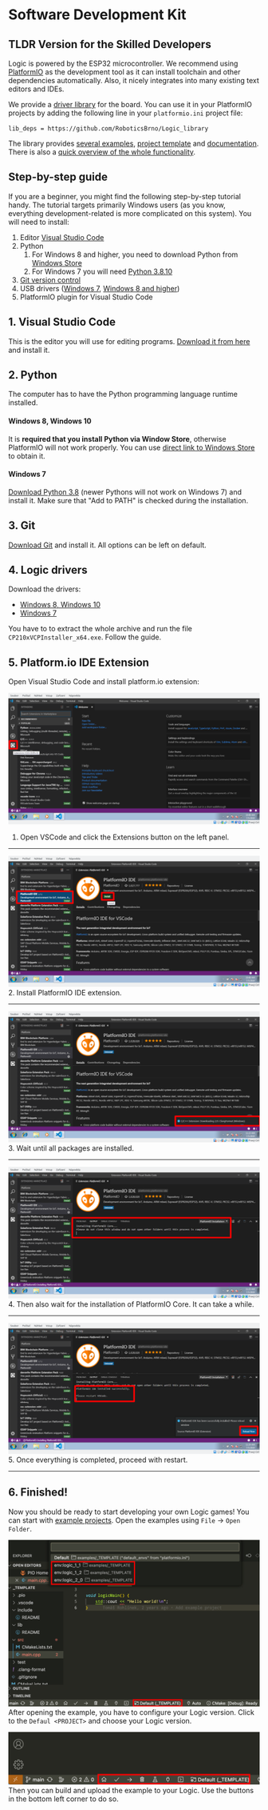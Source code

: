 # Software Development Kit

## TLDR Version for the Skilled Developers

Logic is powered by the ESP32 microcontroller. We recommend using
[PlatformIO](https://platformio.org/) as the development tool as it can install
toolchain and other dependencies automatically. Also, it nicely integrates into
many existing text editors and IDEs.

We provide a [driver library](https://github.com/RoboticsBrno/Logic_library) for
the board. You can use it in your PlatformIO projects by adding the following line in your `platformio.ini` project file:

```
lib_deps = https://github.com/RoboticsBrno/Logic_library
```

The library provides [several
examples](https://github.com/RoboticsBrno/Logic_library/tree/main/examples),
[project
template](https://github.com/RoboticsBrno/Logic_library/tree/main/examples/_TEMPLATE)
and [documentation](https://roboticsbrno.github.io/Logic_library/). There is also a [quick overview of the whole functionality](code/utils.md).

## Step-by-step guide

If you are a beginner, you might find the following step-by-step tutorial handy.
The tutorial targets primarily Windows users (as you know, everything
development-related is more complicated on this system). You will need to install:

1. Editor [Visual Studio Code](https://code.visualstudio.com/Download)
1. Python
    1. For Windows 8 and higher, you need to download Python from [Windows Store](https://www.microsoft.com/en-us/p/python-39/9p7qfqmjrfp7)
    1. For Windows 7 you will need [Python 3.8.10](https://www.python.org/ftp/python/3.8.10/python-3.8.10-amd64.exe)
2. [Git version control](https://git-scm.com/download/win)
3. USB drivers ([Windows 7](https://www.silabs.com/documents/public/software/CP210x_Windows_Drivers.zip), [Windows 8 and higher](https://www.silabs.com/documents/public/software/CP210x_Universal_Windows_Driver.zip))
4. PlatformIO plugin for Visual Studio Code


## 1. Visual Studio Code
This is the editor you will use for editing programs. [Download it from here
](https://code.visualstudio.com/Download) and install it.

## 2. Python

The computer has to have the Python programming language runtime installed.

#### Windows 8, Windows 10

It is **required that you install Python via Window Store**, otherwise
PlatformIO will not work properly. You can use [direct link to Windows
Store](https://www.microsoft.com/en-us/p/python-39/9p7qfqmjrfp7) to obtain it.

#### Windows 7

[Download Python
3.8](https://www.python.org/ftp/python/3.8.10/python-3.8.10-amd64.exe) (newer
Pythons will not work on Windows 7) and install it. Make sure that "Add to PATH" is
checked during the installation.

## 3. Git

[Download Git](https://git-scm.com/download/win) and install it. All options can
be left on default.


## 4. Logic drivers

Download the drivers:

* [Windows 8, Windows 10](https://www.silabs.com/documents/public/software/CP210x_Universal_Windows_Driver.zip)
* [Windows 7](https://www.silabs.com/documents/public/software/CP210x_Windows_Drivers.zip)

You have to to extract the whole archive and run the file `CP210xVCPInstaller_x64.exe`. Follow the guide.

## 5. Platform.io IDE Extension
Open Visual Studio Code and install platform.io extension:

![VSCode extension](assets/code_01.png)<br>
1. Open VSCode and click the Extensions button on the left panel.
<hr>

![VSCode extension](assets/code_02.png)<br>
2. Install PlatformIO IDE extension.
<hr>

![VSCode extension](assets/code_03.png)<br>
3. Wait until all packages are installed.
<hr>

![VSCode extension](assets/code_04.png)<br>
4. Then also wait for the installation of PlatformIO Core. It can take a while.
<hr>

![VSCode extension](assets/code_05.png)<br>
5. Once everything is completed, proceed with restart.
<hr>

## 6. Finished!

Now you should be ready to start developing your own Logic games! You can start
with [example
projects](https://github.com/RoboticsBrno/Logic_library/tree/main/examples).
Open the examples using `File` -> `Open Folder`.

![VSCode extension](assets/code_06.png)<br>
After opening the example, you have to configure your Logic version. Click to the `Defaul <PROJECT>` and choose your Logic version.

![VSCode extension](assets/code_07.png)<br>
Then you can build and upload the example to your Logic. Use the buttons in the bottom left corner to do so.
